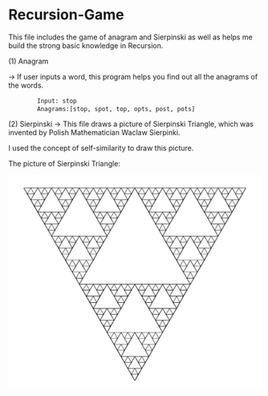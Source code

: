 # Recursion-Game

This file includes the game of anagram and Sierpinski as well as helps me build the strong basic knowledge in Recursion.

(1) Anagram 

   -> If user inputs a word, this program helps you find out all the anagrams of the words.
            
            Input: stop
            Anagrams:[stop, spot, top, opts, post, pots]
    
    
(2) Sierpinski
   -> This file draws a picture of Sierpinski Triangle, which was invented by Polish Mathematician Waclaw Sierpinki.
      
   I used the concept of self-similarity to draw this picture.
      
   The picture of Sierpinski Triangle:
   
   ![image](https://github.com/calvin0123/Recursion-Game/blob/master/Sierpinski%20Picture.png)
      

